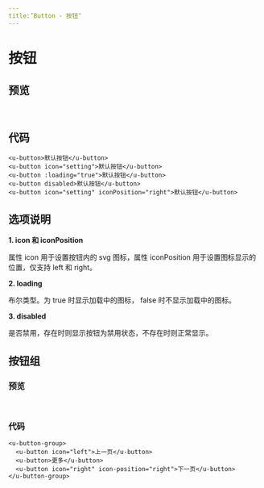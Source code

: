 ```yaml
---
title:’Button - 按钮‘
---
```


# 按钮


## 预览
<br/>
<ClientOnly>
  <button-demo/>
</ClientOnly>

## 代码
```vue
<u-button>默认按钮</u-button>
<u-button icon="setting">默认按钮</u-button>
<u-button :loading="true">默认按钮</u-button>
<u-button disabled>默认按钮</u-button>
<u-button icon="setting" iconPosition="right">默认按钮</u-button>
```

## 选项说明

**1. icon 和 iconPosition**

属性 icon 用于设置按钮内的 svg 图标，属性 iconPosition 用于设置图标显示的位置，仅支持 left 和 right。

**2. loading**

布尔类型。为 true 时显示加载中的图标， false 时不显示加载中的图标。

**3. disabled**

是否禁用，存在时则显示按钮为禁用状态，不存在时则正常显示。

## 按钮组

### 预览
<br/>
<ClientOnly>
  <button-group-demo/>
</ClientOnly>

### 代码
```vue
<u-button-group>
  <u-button icon="left">上一页</u-button>
  <u-button>更多</u-button>
  <u-button icon="right" icon-position="right">下一页</u-button>
</u-button-group>
```
